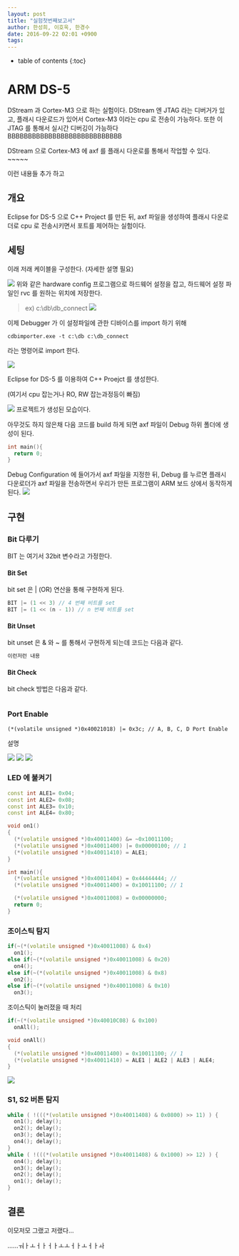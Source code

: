 ```yaml
---
layout: post
title: "실험첫번째보고서"
author: 한성희, 이호욱, 한경수
date: 2016-09-22 02:01 +0900
tags: 
---
```

* table of contents
{:toc}


# ARM DS-5 

DStream 과 Cortex-M3 으로 하는 실험이다. DStream 엔 JTAG 라는 디버거가 있고, 플래시 다운로드가 있어서 Cortex-M3 이라는 cpu 로 전송이 가능하다. 또한 이 JTAG 를 통해서 실시간 디버깅이 가능하다BBBBBBBBBBBBBBBBBBBBBBBBBBBB

DStream 으로 Cortex-M3 에 axf 를 플래시 다운로를 통해서 작업할 수 있다. ~~~~~

이런 내용들 추가 하고 

## 개요
Eclipse for DS-5 으로 C++ Project 를 만든 뒤, axf 파일을 생성하여 플래시 다운로더로 cpu 로 전송시키면서 포트를 제어하는 실험이다.

## 세팅

이래 저래 케이블을 구성한다. (자세한 설명 필요)

![](../images/experiment01/1.png)
위와 같은 hardware config 프로그램으로 하드웨어 설정을 잡고, 하드웨어 설정 파일인 rvc 를 원하는 위치에 저장한다.
>ex) c:\db\db_connect
![](../images/experiment01/2.png)

이제 Debugger 가 이 설정파일에 관한 디바이스를 import 하기 위해 

```
cdbimporter.exe -t c:\db c:\db_connect
```

라는 명령어로 import 한다.

![](../images/experiment01/3.png)

Eclipse for DS-5 를 이용하여 C++ Proejct 를 생성한다. 

(여기서 cpu 잡는거나 RO, RW 잡는과정등이 빠짐)

![](../images/experiment01/4.png)
프로젝트가 생성된 모습이다.


아무것도 하지 않은채 다음 코드를 build 하게 되면 axf 파일이 Debug 하위 폴더에 생성이 된다.

``` cpp
int main(){
  return 0;
}
```

Debug Configuration 에 들어가서 axf 파일을 지정한 뒤, Debug 를 누르면 플래시 다운로더가 axf 파일을 전송하면서 우리가 만든 프로그램이 ARM 보드 상에서 동작하게 된다.
![](../images/experiment01/dstream.png)

## 구현

### Bit 다루기

BIT 는 여기서 32bit 변수라고 가정한다.

#### Bit Set

bit set 은 | (OR) 연산을 통해 구현하게 된다. 

``` cpp
BIT |= (1 << 3) // 4 번째 비트를 set
BIT |= (1 << (n - 1)) // n 번째 비트를 set

```

#### Bit Unset
bit unset 은 & 와 ~ 를 통해서 구현하게 되는데 코드는 다음과 같다.

``` cpp
이런저런 내용

```

#### Bit Check

bit check 방법은 다음과 같다.

``` cpp

```

### Port Enable

```
(*(volatile unsigned *)0x40021018) |= 0x3c; // A, B, C, D Port Enable
```

설명


![](../images/experiment01/ref1.png) 
![](../images/experiment01/ref2.png) 
![](../images/experiment01/ref3.png) 

### LED 에 불켜기

``` cpp 
const int ALE1= 0x04;
const int ALE2= 0x08;
const int ALE3= 0x10;
const int ALE4= 0x80;

void on1()
{
  (*(volatile unsigned *)0x40011400) &= ~0x10011100;
  (*(volatile unsigned *)0x40011400) |= 0x00000100; // 1
  (*(volatile unsigned *)0x40011410) = ALE1;
}

int main(){ 
  (*(volatile unsigned *)0x40011404) = 0x44444444; //
  (*(volatile unsigned *)0x40011400) = 0x10011100; // 1

  (*(volatile unsigned *)0x40011008) = 0x00000000;
  return 0;
}

```


### 조이스틱 탐지


``` cpp
if(~(*(volatile unsigned *)0x40011008) & 0x4)
  on1();
else if(~(*(volatile unsigned *)0x40011008) & 0x20)
  on4();
else if(~(*(volatile unsigned *)0x40011008) & 0x8)
  on2();
else if(~(*(volatile unsigned *)0x40011008) & 0x10)
  on3();
```

조이스틱이 눌러졌을 때 처리

``` cpp
if(~(*(volatile unsigned *)0x40010C08) & 0x100)
  onAll(); 

void onAll()
{
  (*(volatile unsigned *)0x40011400) = 0x10011100; // 1
  (*(volatile unsigned *)0x40011410) = ALE1 | ALE2 | ALE3 | ALE4;
}

```

![](../images/experiment01/real1.jpg)


### S1, S2 버튼 탐지


``` cpp
while ( !(((*(volatile unsigned *)0x40011408) & 0x0800) >> 11) ) {
  on1(); delay();
  on2(); delay();
  on3(); delay();
  on4(); delay();
}
while ( !(((*(volatile unsigned *)0x40011408) & 0x1000) >> 12) ) {
  on4(); delay();
  on3(); delay();
  on2(); delay();
  on1(); delay();
}
```



## 결론

이모저모 그랬고 저랬다...

......ㅝㅏㅗㅓㅏㅓㅏㅗㅗㅓㅏㅗㅓㅏㅘ


